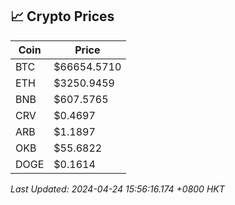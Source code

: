 ## 📈 Crypto Prices

| Coin | Price |
| ---- | ----- |
| BTC | $66654.5710 |
| ETH | $3250.9459 |
| BNB | $607.5765 |
| CRV | $0.4697 |
| ARB | $1.1897 |
| OKB | $55.6822 |
| DOGE | $0.1614 |

_Last Updated: 2024-04-24 15:56:16.174 +0800 HKT_